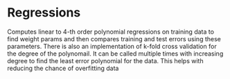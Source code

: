 # Regressions
Computes linear to 4-th order polynomial regressions on training data to find weight params and then compares training and test errors using these parameters. There is also an implementation of k-fold cross validation for the degree of the polynomail. It can be called multiple times with increasing degree to find the least error polynomial for the data. This helps with reducing the chance of overfitting data
